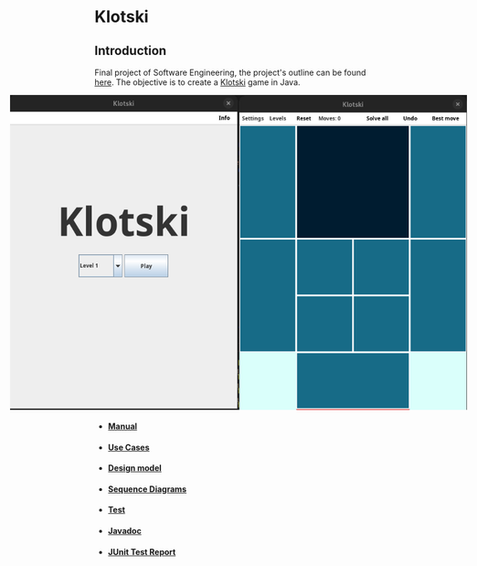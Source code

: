 # Klotski

## Introduction

Final project of Software Engineering, the project's outline can be found [here](./img/ProjectInstructions.pdf). 
The objective is to create a [Klotski](https://en.wikipedia.org/wiki/Klotski) game in Java.

<div style="display: flex; justify-content: center;">
    <img src="./img/Menu.png" alt="Menu" width="400" />
    <img src="./img/Game.png" alt="Game" width="400" />
</div>

- #### [Manual](./deliverables/Manuale.md)
- #### [Use Cases](./deliverables/UseCases.md)
- #### [Design model](./deliverables/DesignModel.md)
- #### [Sequence Diagrams](./deliverables/SequenceDiagrams.md)
- #### [Test](./deliverables/Test.md)
- <h4><a href="http://3.76.125.121/JavaDoc/package-summary.html" target="_blank">Javadoc</a></h4>
- <h4><a href="http://3.76.125.121/TestResults.html" target="_blank">JUnit Test Report</a></h4>
